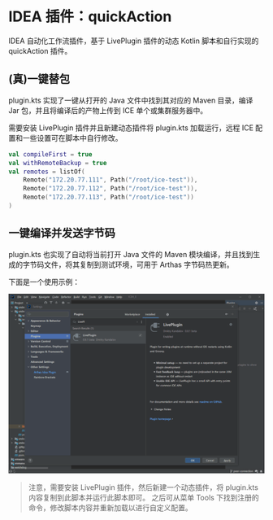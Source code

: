 # IDEA 插件：quickAction

IDEA 自动化工作流插件，基于 LivePlugin 插件的动态 Kotlin 脚本和自行实现的 quickAction 插件。

## (真)一键替包
plugin.kts 实现了一键从打开的 Java 文件中找到其对应的 Maven 目录，编译 Jar 包，并且将编译后的产物上传到 ICE 单个或集群服务器中。

需要安装 LivePlugin 插件并且新建动态插件将 plugin.kts 加载运行，远程 ICE 配置和一些设置可在脚本中自行修改。

```kotlin
val compileFirst = true
val withRemoteBackup = true
val remotes = listOf(
    Remote("172.20.77.111", Path("/root/ice-test")),
    Remote("172.20.77.112", Path("/root/ice-test")),
    Remote("172.20.77.113", Path("/root/ice-test"))
)
```

## 一键编译并发送字节码
plugin.kts 也实现了自动将当前打开 Java 文件的 Maven 模块编译，并且找到生成的字节码文件，将其复制到测试环境，可用于 Arthas 字节码热更新。

下面是一个使用示例：

![](doc/usage.gif)

> 注意，需要安装 LivePlugin 插件，然后新建一个动态插件，将 plugin.kts 内容复制到此脚本并运行此脚本即可。 之后可从菜单 Tools 下找到注册的命令，修改脚本内容并重新加载以进行自定义配置。